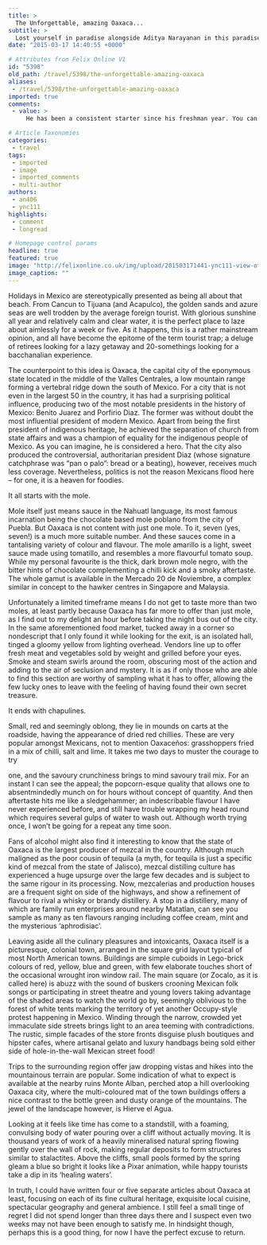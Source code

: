 ```yaml
---
title: >
  The Unforgettable, amazing Oaxaca...
subtitle: >
  Lost yourself in paradise alongside Aditya Narayanan in this paradise
date: "2015-03-17 14:40:55 +0000"

# Attributes from Felix Online V1
id: "5398"
old_path: /travel/5398/the-unforgettable-amazing-oaxaca
aliases:
 - /travel/5398/the-unforgettable-amazing-oaxaca
imported: true
comments:
 - value: >
     He has been a consistent starter since his freshman year. You can use many forms of medicines, diets and fitness to accomplish that goal. It is not, especially if you know the tricks how in order to it. <br>fifa 16 hack http://creditsfut.com/,You're a really helpful site; could not make it without ya!| <br>nba 2k16 my account expired ps4 http://camilleeudora.edublogs.org/2016/03/26/the-information-about-the-madden-nfl-16-game-that-you-should-know/,Hi-ya, very good websites you possess right now.| <br>cs go skins down http://nicolasetlla.webstarts.com/level_30_lol_account.html,Maintain the helpful work and generating the group!| <br>cs go skins blackjack http://www.purevolume.com/Edwina/posts/13146349/Cheap+NBA+2K16+MT+is+downloaded+by+consumers

# Article Taxonomies
categories:
 - travel
tags:
 - imported
 - image
 - imported_comments
 - multi-author
authors:
 - an406
 - ync111
highlights:
 - comment
 - longread

# Homepage control params
headline: true
featured: true
image: "http://felixonline.co.uk/img/upload/201503171441-ync111-view-of-a-pool-formed-by-spring-at-hierve-el-agua,-with-range-of-mountains-in-background.jpg"
image_caption: ""
---
```


Holidays in Mexico are stereotypically presented as being all about that beach. From Cancun to Tijuana (and Acapulco), the golden sands and azure seas are well trodden by the average foreign tourist. With glorious sunshine all year and relatively calm and clear water, it is the perfect place to laze about aimlessly for a week or five. As it happens, this is a rather mainstream opinion, and all have become the epitome of the term tourist trap; a deluge of retirees looking for a lazy getaway and 20-somethings looking for a bacchanalian experience.

The counterpoint to this idea is Oaxaca, the capital city of the eponymous state located in the middle of the Valles Centrales, a low mountain range forming a vertebral ridge down the south of Mexico. For a city that is not even in the largest 50 in the country, it has had a surprising political influence, producing two of the most notable presidents in the history of Mexico: Benito Juarez and Porfirio Diaz. The former was without doubt the most influential president of modern Mexico. Apart from being the first president of indigenous heritage, he achieved the separation of church from state affairs and was a champion of equality for the indigenous people of Mexico. As you can imagine, he is considered a hero. That the city also produced the controversial, authoritarian president Diaz (whose signature catchphrase was “pan o palo”: bread or a beating), however, receives much less coverage. Nevertheless, politics is not the reason Mexicans flood here – for one, it is a heaven for foodies.

It all starts with the mole.

Mole itself just means sauce in the Nahuatl language, its most famous incarnation being the chocolate based mole poblano from the city of Puebla. But Oaxaca is not content with just one mole. To it, seven (yes, seven!) is a much more suitable number. And these sauces come in a tantalising variety of colour and flavour. The mole amarillo is a light, sweet sauce made using tomatillo, and resembles a more flavourful tomato soup. While my personal favourite is the thick, dark brown mole negro, with the bitter hints of chocolate complementing a chilli kick and a smoky aftertaste. The whole gamut is available in the Mercado 20 de Noviembre, a complex similar in concept to the hawker centres in Singapore and Malaysia.

Unfortunately a limited timeframe means I do not get to taste more than two moles, at least partly because Oaxaca has far more to offer than just mole, as I find out to my delight an hour before taking the night bus out of the city. In the same aforementioned food market, tucked away in a corner so nondescript that I only found it while looking for the exit, is an isolated hall, tinged a gloomy yellow from lighting overhead. Vendors line up to offer fresh meat and vegetables sold by weight and grilled before your eyes. Smoke and steam swirls around the room, obscuring most of the action and adding to the air of seclusion and mystery. It is as if only those who are able to find this section are worthy of sampling what it has to offer, allowing the few lucky ones to leave with the feeling of having found their own secret treasure.

It ends with chapulines.

Small, red and seemingly oblong, they lie in mounds on carts at the roadside, having the appearance of dried red chillies. These are very popular amongst Mexicans, not to mention Oaxaceños: grasshoppers fried in a mix of chilli, salt and lime. It takes me two days to muster the courage to try

one, and the savoury crunchiness brings to mind savoury trail mix. For an instant I can see the appeal; the popcorn-esque quality that allows one to absentmindedly munch on for hours without concept of quantity. And then aftertaste hits me like a sledgehammer; an indescribable flavour I have never experienced before, and still have trouble wrapping my head round which requires several gulps of water to wash out. Although worth trying once, I won’t be going for a repeat any time soon.

Fans of alcohol might also find it interesting to know that the state of Oaxaca is the largest producer of mezcal in the country. Although much maligned as the poor cousin of tequila (a myth, for tequila is just a specific kind of mezcal from the state of Jalisco), mezcal distilling culture has experienced a huge upsurge over the large few decades and is subject to the same rigour in its processing. Now, mezcalerias and production houses are a frequent sight on side of the highways, and show a refinement of flavour to rival a whisky or brandy distillery. A stop in a distillery, many of which are family run enterprises around nearby Matatlan, can see you sample as many as ten flavours ranging including coffee cream, mint and the mysterious ‘aphrodisiac’.

Leaving aside all the culinary pleasures and intoxicants, Oaxaca itself is a picturesque, colonial town, arranged in the square grid layout typical of most North American towns. Buildings are simple cuboids in Lego-brick colours of red, yellow, blue and green, with few elaborate touches short of the occasional wrought iron window rail. The main square (or Zocalo, as it is called here) is abuzz with the sound of buskers crooning Mexican folk songs or participating in street theatre and young lovers taking advantage of the shaded areas to watch the world go by, seemingly oblivious to the forest of white tents marking the territory of yet another Occupy-style protest happening in Mexico. Winding through the narrow, crowded yet immaculate side streets brings light to an area teeming with contradictions. The rustic, simple facades of the store fronts disguise plush boutiques and hipster cafes, where artisanal gelato and luxury handbags being sold either side of hole-in-the-wall Mexican street food!

Trips to the surrounding region offer jaw dropping vistas and hikes into the mountainous terrain are popular. Some indication of what to expect is available at the nearby ruins Monte Alban, perched atop a hill overlooking Oaxaca city, where the multi-coloured mat of the town buildings offers a nice contrast to the bottle green and dusty orange of the mountains. The jewel of the landscape however, is Hierve el Agua.

Looking at it feels like time has come to a standstill, with a foaming, convulsing body of water pouring over a cliff without actually moving. It is thousand years of work of a heavily mineralised natural spring flowing gently over the wall of rock, making regular deposits to form structures similar to stalactites. Above the cliffs, small pools formed by the spring gleam a blue so bright it looks like a Pixar animation, while happy tourists take a dip in its ‘healing waters’.

In truth, I could have written four or five separate articles about Oaxaca at least, focusing on each of its fine cultural heritage, exquisite local cuisine, spectacular geography and general ambience. I still feel a small tinge of regret I did not spend longer than three days there and I suspect even two weeks may not have been enough to satisfy me. In hindsight though, perhaps this is a good thing, for now I have the perfect excuse to return.
